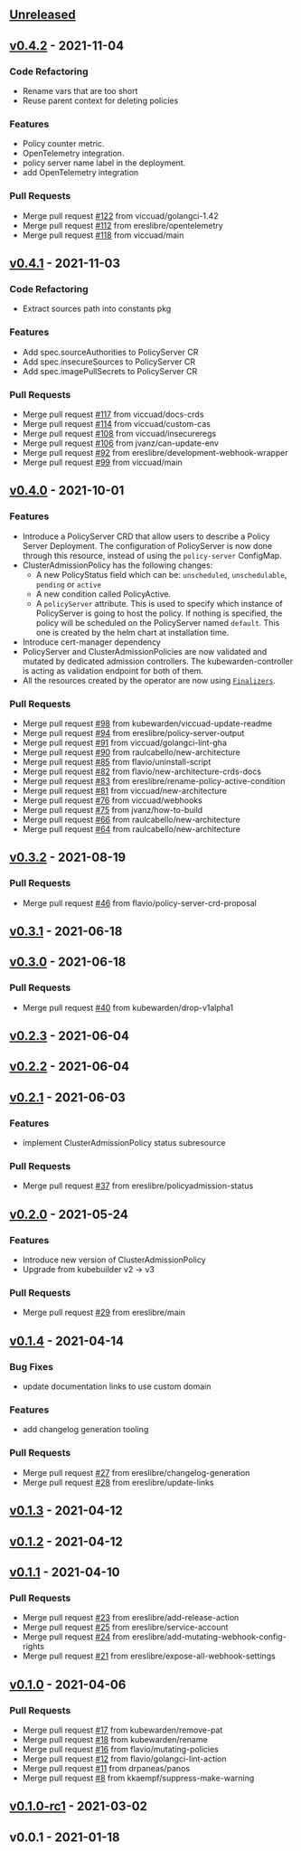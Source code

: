 <a name="unreleased"></a>
## [Unreleased]


<a name="v0.4.2"></a>
## [v0.4.2] - 2021-11-04
### Code Refactoring
- Rename vars that are too short
- Reuse parent context for deleting policies

### Features
- Policy counter metric.
- OpenTelemetry integration.
- policy server name label in the deployment.
- add OpenTelemetry integration

### Pull Requests
- Merge pull request [#122](https://github.com/kubewarden/kubewarden-controller/issues/122) from viccuad/golangci-1.42
- Merge pull request [#112](https://github.com/kubewarden/kubewarden-controller/issues/112) from ereslibre/opentelemetry
- Merge pull request [#118](https://github.com/kubewarden/kubewarden-controller/issues/118) from viccuad/main


<a name="v0.4.1"></a>
## [v0.4.1] - 2021-11-03
### Code Refactoring
- Extract sources path into constants pkg

### Features
- Add spec.sourceAuthorities to PolicyServer CR
- Add spec.insecureSources to PolicyServer CR
- Add spec.imagePullSecrets to PolicyServer CR

### Pull Requests
- Merge pull request [#117](https://github.com/kubewarden/kubewarden-controller/issues/117) from viccuad/docs-crds
- Merge pull request [#114](https://github.com/kubewarden/kubewarden-controller/issues/114) from viccuad/custom-cas
- Merge pull request [#108](https://github.com/kubewarden/kubewarden-controller/issues/108) from viccuad/insecureregs
- Merge pull request [#106](https://github.com/kubewarden/kubewarden-controller/issues/106) from jvanz/can-update-env
- Merge pull request [#92](https://github.com/kubewarden/kubewarden-controller/issues/92) from ereslibre/development-webhook-wrapper
- Merge pull request [#99](https://github.com/kubewarden/kubewarden-controller/issues/99) from viccuad/main


<a name="v0.4.0"></a>
## [v0.4.0] - 2021-10-01
### Features
- Introduce a PolicyServer CRD that allow users to describe a Policy Server
  Deployment. The configuration of PolicyServer is now done through this
  resource, instead of using the `policy-server` ConfigMap.
- ClusterAdmissionPolicy has the following changes:
  - A new PolicyStatus field which can be: `unscheduled`, `unschedulable`, `pending` or `active`
  - A new condition called PolicyActive.
  - A `policyServer` attribute. This is used to specify which instance of
    PolicyServer is going to host the policy. If nothing is specified, the
    policy will be scheduled on the PolicyServer named `default`. This one is
    created by the helm chart at installation time.
- Introduce cert-manager dependency
- PolicyServer and ClusterAdmissionPolicies are now validated and mutated by
  dedicated admission controllers. The kubewarden-controller is acting as
  validation endpoint for both of them.
- All the resources created by the operator are now using
  [`Finalizers`](https://kubernetes.io/docs/concepts/overview/working-with-objects/finalizers/).

### Pull Requests
- Merge pull request [#98](https://github.com/kubewarden/kubewarden-controller/issues/98) from kubewarden/viccuad-update-readme
- Merge pull request [#94](https://github.com/kubewarden/kubewarden-controller/issues/94) from ereslibre/policy-server-output
- Merge pull request [#91](https://github.com/kubewarden/kubewarden-controller/issues/91) from viccuad/golangci-lint-gha
- Merge pull request [#90](https://github.com/kubewarden/kubewarden-controller/issues/90) from raulcabello/new-architecture
- Merge pull request [#85](https://github.com/kubewarden/kubewarden-controller/issues/85) from flavio/uninstall-script
- Merge pull request [#82](https://github.com/kubewarden/kubewarden-controller/issues/82) from flavio/new-architecture-crds-docs
- Merge pull request [#83](https://github.com/kubewarden/kubewarden-controller/issues/83) from ereslibre/rename-policy-active-condition
- Merge pull request [#81](https://github.com/kubewarden/kubewarden-controller/issues/81) from viccuad/new-architecture
- Merge pull request [#76](https://github.com/kubewarden/kubewarden-controller/issues/76) from viccuad/webhooks
- Merge pull request [#75](https://github.com/kubewarden/kubewarden-controller/issues/75) from jvanz/how-to-build
- Merge pull request [#66](https://github.com/kubewarden/kubewarden-controller/issues/66) from raulcabello/new-architecture
- Merge pull request [#64](https://github.com/kubewarden/kubewarden-controller/issues/64) from raulcabello/new-architecture


<a name="v0.3.2"></a>
## [v0.3.2] - 2021-08-19
### Pull Requests
- Merge pull request [#46](https://github.com/kubewarden/kubewarden-controller/issues/46) from flavio/policy-server-crd-proposal


<a name="v0.3.1"></a>
## [v0.3.1] - 2021-06-18

<a name="v0.3.0"></a>
## [v0.3.0] - 2021-06-18
### Pull Requests
- Merge pull request [#40](https://github.com/kubewarden/kubewarden-controller/issues/40) from kubewarden/drop-v1alpha1


<a name="v0.2.3"></a>
## [v0.2.3] - 2021-06-04

<a name="v0.2.2"></a>
## [v0.2.2] - 2021-06-04

<a name="v0.2.1"></a>
## [v0.2.1] - 2021-06-03
### Features
- implement ClusterAdmissionPolicy status subresource

### Pull Requests
- Merge pull request [#37](https://github.com/kubewarden/kubewarden-controller/issues/37) from ereslibre/policyadmission-status


<a name="v0.2.0"></a>
## [v0.2.0] - 2021-05-24
### Features
- Introduce new version of ClusterAdmissionPolicy
- Upgrade from kubebuilder v2 -> v3

### Pull Requests
- Merge pull request [#29](https://github.com/kubewarden/kubewarden-controller/issues/29) from ereslibre/main


<a name="v0.1.4"></a>
## [v0.1.4] - 2021-04-14
### Bug Fixes
- update documentation links to use custom domain

### Features
- add changelog generation tooling

### Pull Requests
- Merge pull request [#27](https://github.com/kubewarden/kubewarden-controller/issues/27) from ereslibre/changelog-generation
- Merge pull request [#28](https://github.com/kubewarden/kubewarden-controller/issues/28) from ereslibre/update-links


<a name="v0.1.3"></a>
## [v0.1.3] - 2021-04-12

<a name="v0.1.2"></a>
## [v0.1.2] - 2021-04-12

<a name="v0.1.1"></a>
## [v0.1.1] - 2021-04-10
### Pull Requests
- Merge pull request [#23](https://github.com/kubewarden/kubewarden-controller/issues/23) from ereslibre/add-release-action
- Merge pull request [#25](https://github.com/kubewarden/kubewarden-controller/issues/25) from ereslibre/service-account
- Merge pull request [#24](https://github.com/kubewarden/kubewarden-controller/issues/24) from ereslibre/add-mutating-webhook-config-rights
- Merge pull request [#21](https://github.com/kubewarden/kubewarden-controller/issues/21) from ereslibre/expose-all-webhook-settings


<a name="v0.1.0"></a>
## [v0.1.0] - 2021-04-06
### Pull Requests
- Merge pull request [#17](https://github.com/kubewarden/kubewarden-controller/issues/17) from kubewarden/remove-pat
- Merge pull request [#18](https://github.com/kubewarden/kubewarden-controller/issues/18) from kubewarden/rename
- Merge pull request [#16](https://github.com/kubewarden/kubewarden-controller/issues/16) from flavio/mutating-policies
- Merge pull request [#12](https://github.com/kubewarden/kubewarden-controller/issues/12) from flavio/golangci-lint-action
- Merge pull request [#11](https://github.com/kubewarden/kubewarden-controller/issues/11) from drpaneas/panos
- Merge pull request [#8](https://github.com/kubewarden/kubewarden-controller/issues/8) from kkaempf/suppress-make-warning


<a name="v0.1.0-rc1"></a>
## [v0.1.0-rc1] - 2021-03-02

<a name="v0.0.1"></a>
## v0.0.1 - 2021-01-18

[Unreleased]: https://github.com/kubewarden/kubewarden-controller/compare/v0.4.2...HEAD
[v0.4.2]: https://github.com/kubewarden/kubewarden-controller/compare/v0.4.1...v0.4.2
[v0.4.1]: https://github.com/kubewarden/kubewarden-controller/compare/v0.4.0...v0.4.1
[v0.4.0]: https://github.com/kubewarden/kubewarden-controller/compare/v0.3.2...v0.4.0
[v0.3.2]: https://github.com/kubewarden/kubewarden-controller/compare/v0.3.1...v0.3.2
[v0.3.1]: https://github.com/kubewarden/kubewarden-controller/compare/v0.3.0...v0.3.1
[v0.3.0]: https://github.com/kubewarden/kubewarden-controller/compare/v0.2.3...v0.3.0
[v0.2.3]: https://github.com/kubewarden/kubewarden-controller/compare/v0.2.2...v0.2.3
[v0.2.2]: https://github.com/kubewarden/kubewarden-controller/compare/v0.2.1...v0.2.2
[v0.2.1]: https://github.com/kubewarden/kubewarden-controller/compare/v0.2.0...v0.2.1
[v0.2.0]: https://github.com/kubewarden/kubewarden-controller/compare/v0.1.4...v0.2.0
[v0.1.4]: https://github.com/kubewarden/kubewarden-controller/compare/v0.1.3...v0.1.4
[v0.1.3]: https://github.com/kubewarden/kubewarden-controller/compare/v0.1.2...v0.1.3
[v0.1.2]: https://github.com/kubewarden/kubewarden-controller/compare/v0.1.1...v0.1.2
[v0.1.1]: https://github.com/kubewarden/kubewarden-controller/compare/v0.1.0...v0.1.1
[v0.1.0]: https://github.com/kubewarden/kubewarden-controller/compare/v0.1.0-rc1...v0.1.0
[v0.1.0-rc1]: https://github.com/kubewarden/kubewarden-controller/compare/v0.0.1...v0.1.0-rc1
